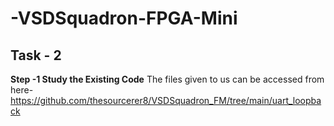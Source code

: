 # -VSDSquadron-FPGA-Mini
## Task - 2 ##
**Step -1 Study the Existing Code**
The files given to us can be accessed from here- https://github.com/thesourcerer8/VSDSquadron_FM/tree/main/uart_loopback

